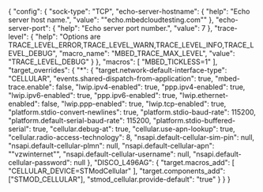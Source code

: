 {
    "config": {
        "sock-type": "TCP",
        "echo-server-hostname": {
            "help": "Echo server host name.",
            "value": "\"echo.mbedcloudtesting.com\""
        },
        "echo-server-port": {
            "help": "Echo server port number.",
            "value": 7
        },
        "trace-level": {
            "help": "Options are TRACE_LEVEL_ERROR,TRACE_LEVEL_WARN,TRACE_LEVEL_INFO,TRACE_LEVEL_DEBUG",
            "macro_name": "MBED_TRACE_MAX_LEVEL",
            "value": "TRACE_LEVEL_DEBUG"
        }
    },
    "macros": [
        "MBED_TICKLESS=1"
    ],
    "target_overrides": {
        "*": {
            "target.network-default-interface-type": "CELLULAR",
            "events.shared-dispatch-from-application": true,
            "mbed-trace.enable": false,
            "lwip.ipv4-enabled": true,
            "ppp.ipv4-enabled": true,
            "lwip.ipv6-enabled": true,
            "ppp.ipv6-enabled": true,
            "lwip.ethernet-enabled": false,
            "lwip.ppp-enabled": true,
            "lwip.tcp-enabled": true,
            "platform.stdio-convert-newlines": true,
            "platform.stdio-baud-rate": 115200,
            "platform.default-serial-baud-rate": 115200,
            "platform.stdio-buffered-serial": true,
            "cellular.debug-at": true,
            "cellular.use-apn-lookup": true,
            "cellular.radio-access-technology": 8,
            "nsapi.default-cellular-sim-pin": null,
            "nsapi.default-cellular-plmn": null,
            "nsapi.default-cellular-apn":  "\"vzwinternet\"",
            "nsapi.default-cellular-username": null,
            "nsapi.default-cellular-password": null
        },
        "DISCO_L496AG": {
            "target.macros_add": [
                "CELLULAR_DEVICE=STModCellular"
            ],
            "target.components_add": ["STMOD_CELLULAR"],
            "stmod_cellular.provide-default": "true"
        }
    }
}
